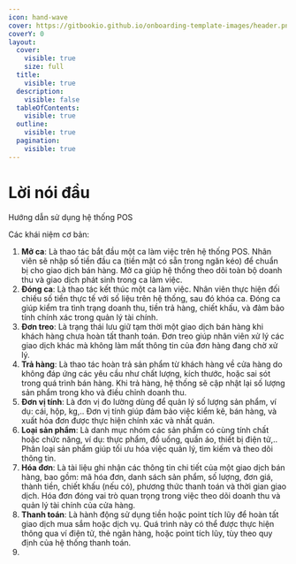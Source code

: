 ```yaml
---
icon: hand-wave
cover: https://gitbookio.github.io/onboarding-template-images/header.png
coverY: 0
layout:
  cover:
    visible: true
    size: full
  title:
    visible: true
  description:
    visible: false
  tableOfContents:
    visible: true
  outline:
    visible: true
  pagination:
    visible: true
---
```


# Lời nói đầu

Hướng dẫn sử dụng hệ thống POS

Các khái niệm cơ bản:

1. **Mở ca**: Là thao tác bắt đầu một ca làm việc trên hệ thống POS. Nhân viên sẽ nhập số tiền đầu ca (tiền mặt có sẵn trong ngăn kéo) để chuẩn bị cho giao dịch bán hàng. Mở ca giúp hệ thống theo dõi toàn bộ doanh thu và giao dịch phát sinh trong ca làm việc.
2. **Đóng ca**: Là thao tác kết thúc một ca làm việc. Nhân viên thực hiện đối chiếu số tiền thực tế với số liệu trên hệ thống, sau đó khóa ca. Đóng ca giúp kiểm tra tình trạng doanh thu, tiền trả hàng, chiết khấu, và đảm bảo tính chính xác trong quản lý tài chính.
3. **Đơn treo**: Là trạng thái lưu giữ tạm thời một giao dịch bán hàng khi khách hàng chưa hoàn tất thanh toán. Đơn treo giúp nhân viên xử lý các giao dịch khác mà không làm mất thông tin của đơn hàng đang chờ xử lý.
4. **Trả hàng**: Là thao tác hoàn trả sản phẩm từ khách hàng về cửa hàng do không đáp ứng các yêu cầu như chất lượng, kích thước, hoặc sai sót trong quá trình bán hàng. Khi trả hàng, hệ thống sẽ cập nhật lại số lượng sản phẩm trong kho và điều chỉnh doanh thu.
5. **Đơn vị tính**: Là đơn vị đo lường dùng để quản lý số lượng sản phẩm, ví dụ: cái, hộp, kg,.. Đơn vị tính giúp đảm bảo việc kiểm kê, bán hàng, và xuất hóa đơn được thực hiện chính xác và nhất quán.
6. **Loại sản phẩm**: Là danh mục nhóm các sản phẩm có cùng tính chất hoặc chức năng, ví dụ: thực phẩm, đồ uống, quần áo, thiết bị điện tử,.. Phân loại sản phẩm giúp tối ưu hóa việc quản lý, tìm kiếm và theo dõi thông tin.
7. **Hóa đơn**: Là tài liệu ghi nhận các thông tin chi tiết của một giao dịch bán hàng, bao gồm: mã hóa đơn, danh sách sản phẩm, số lượng, đơn giá, thành tiền, chiết khấu (nếu có), phương thức thanh toán và thời gian giao dịch. Hóa đơn đóng vai trò quan trọng trong việc theo dõi doanh thu và quản lý tài chính của cửa hàng.
8. **Thanh toán**: Là hành động sử dụng tiền hoặc point tích lũy để hoàn tất giao dịch mua sắm hoặc dịch vụ. Quá trình này có thể được thực hiện thông qua ví điện tử, thẻ ngân hàng, hoặc point tích lũy, tùy theo quy định của hệ thống thanh toán.
9.

